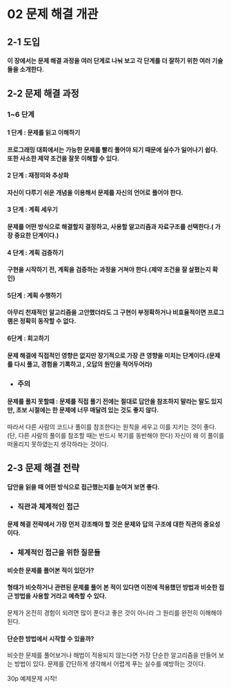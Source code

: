 # 02 문제 해결 개관
## 2-1 도입
#### 이 장에서는 문제 해결 과정을 여러 단계로 나눠 보고 각 단계를 더 잘하기 위한 여러 기술들을 소개한다.
## 2-2 문제 해결 과정
### 1~6 단계
#### 1 단계 : 문제를 읽고 이해하기
#### 프로그래밍 대회에서는 가능한 문제를 빨리 풀어야 되기 때문에 실수가 일어나기 쉽다. 또한 사소한 제약 조건을 잘못 이해할 수 있다.
#### 2 단계 : 재정의와 추상화
#### 자신이 다루기 쉬운 개념을 이용해서 문제를 자신의 언어로 풀어야 한다.
#### 3 단계 : 계획 세우기
#### 문제를 어떤 방식으로 해결할지 결정하고, 사용할 알고리즘과 자료구조를 선택한다.( 가장 중요한 단계이다.)
#### 4 단계 : 계획 검증하기
#### 구현을 시작하기 전, 계획을 검증하는 과정을 거쳐야 한다.(제약 조건을 잘 살폈는지 확인)
#### 5단계 : 계획 수행하기
#### 아무리 천재적인 알고리즘을 고안했더라도 그 구현이 부정확하거나 비효율적이면 프로그램은 정확히 동작할 수 없다.
#### 6단계 : 회고하기
#### 문제 해결에 직접적인 영향은 없지만 장기적으로 가장 큰 영향을 미치는 단계이다.(문제를 다시 풀고, 경험을 기록하고 , 오답의 원인을 적어두어라)

* ### 주의
#### 문제를 풀지 못할떄 : 문제를 직접 풀기 전에는 절대로 답안을 참조하지 말라는 말도 있지만, 초보 시절에는 한 문제에 너무 매달려 있는 것도 좋지 않다.
따라서 다른 사람의 코드나 풀이를 참조한다는 원칙을 세우고 이를 지키는 것이 좋다.(단, 다른 사람의 풀이를 참조할 때는 반드시 복기를 동반해야 한다)
자신이 왜 이 풀이를 떠올리지 못하였는지 생각하라는 것이다.

## 2-3 문제 해결 전략
#### 답안을 읽을 때 어떤 방식으로 접근했는지를 눈여겨 보면 좋다.
* ### 직관과 체계적인 접근
#### 문제 해결 전략에서 가장 먼저 강조해야 할 것은 문제와 답의 구조에 대한 **직관의 중요성** 이다.
* ### 체계적인 접근을 위한 질문들
#### **비슷한 문제를 풀어본 적이 있던가?**
#### 형태가 비슷하거나 관련된 문제를 풀어 본 적이 있다면 이전에 적용했던 방법과 비슷한 접근 방법을 사용할 거라고 예측할 수 있다.
문제가 온전히 경험이 되려면 많이 푼다고 좋은 것이 아니라 그 원리를 완전히 이해해야 된다.
#### **단순한 방법에서 시작할 수 있을까?**
비슷한 문제를 풀어보거나 해법이 적용되지 않는다면 가장 단순한 알고리즘을 만들어 보는 방법이 있다. 문제를 간단하게 생각해서 어렵게 푸는 실수를
예방하는 것이다.

30p 예제문제 시작!

